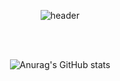 <div align="center">

![header](https://capsule-render.vercel.app/api?type=waving&color=auto&height=300&section=header&text=Dong%20Jae&fontSize=90)  


<br><br>

![Anurag's GitHub stats](https://github-readme-stats.vercel.app/api?username=dongjaee)


